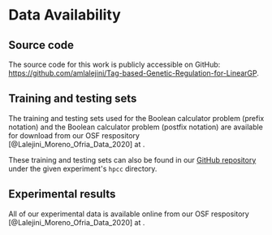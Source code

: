 # Data Availability

## Source code

The source code for this work is publicly accessible on GitHub: <https://github.com/amlalejini/Tag-based-Genetic-Regulation-for-LinearGP>.

## Training and testing sets

The training and testing sets used for the Boolean calculator problem (prefix notation) and the Boolean calculator problem (postfix notation) are available for download from our OSF respository [@Lalejini_Moreno_Ofria_Data_2020] at <TODO>.

These training and testing sets can also be found in our [GitHub repository](https://github.com/amlalejini/Tag-based-Genetic-Regulation-for-LinearGP) under the given experiment's `hpcc` directory.

## Experimental results

All of our experimental data is available online from our OSF respository [@Lalejini_Moreno_Ofria_Data_2020] at <TODO>.
